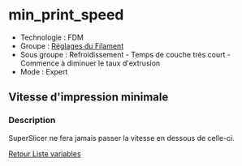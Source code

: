 # min_print_speed

* Technologie : FDM
* Groupe : [Réglages du Filament](../filament_settings/filament_settings.md)
* Sous groupe : Refroidissement - Temps de couche très court - Commence  à diminuer le taux d'extrusion
* Mode : Expert

## Vitesse d'impression minimale

### Description

SuperSlicer ne fera jamais passer la vitesse en dessous de celle-ci.

[Retour Liste variables](variable_list.md)